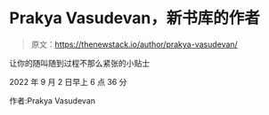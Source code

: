 # Prakya Vasudevan，新书库的作者

> 原文：<https://thenewstack.io/author/prakya-vasudevan/>

让你的随叫随到过程不那么紧张的小贴士

2022 年 9 月 2 日早上 6 点 36 分

作者:Prakya Vasudevan